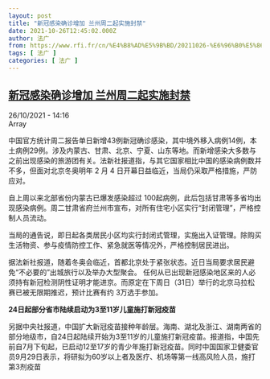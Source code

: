 ```yaml
---
layout: post
title: "新冠感染确诊增加 兰州周二起实施封禁"
date: 2021-10-26T12:45:02.000Z
author: 法广
from: https://www.rfi.fr/cn/%E4%B8%AD%E5%9B%BD/20211026-%E6%96%B0%E5%86%A0%E6%84%9F%E6%9F%93%E7%A1%AE%E8%AF%8A%E5%A2%9E%E5%8A%A0-%E5%85%B0%E5%B7%9E%E5%91%A8%E4%BA%8C%E8%B5%B7%E5%AE%9E%E6%96%BD%E5%B0%81%E7%A6%81
tags: [ 法广 ]
categories: [ 法广 ]
---
```

<!--1635252302000-->
[新冠感染确诊增加 兰州周二起实施封禁](https://www.rfi.fr/cn/%E4%B8%AD%E5%9B%BD/20211026-%E6%96%B0%E5%86%A0%E6%84%9F%E6%9F%93%E7%A1%AE%E8%AF%8A%E5%A2%9E%E5%8A%A0-%E5%85%B0%E5%B7%9E%E5%91%A8%E4%BA%8C%E8%B5%B7%E5%AE%9E%E6%96%BD%E5%B0%81%E7%A6%81)
------

<div>
<div>26/10/2021 - 14:16</div>Array<div >                    <p>中国官方统计周二报告单日新增43例新冠确诊感染，其中境外移入病例14例，本土病例29例。涉及内蒙古、甘肃、北京、宁夏、山东等地。而新增感染大多数与之前出现感染的旅游团有关。法新社报道指，与其它国家相比中国的感染病例数并不多，但面对北京冬奥明年 2 月 4 日开幕日益临近，当局仍采取严格措施，严防应对。</p><p>自上周以来北部省份内蒙古已爆发感染超过 100起病例，此后包括甘肃等多省均出现感染病例。周二甘肃省府兰州市宣布，对所有住宅小区实行“封闭管理”，严格控制人员流动。</p><p>当局的通告说，即日起各类居民小区均实行封闭式管理，实施出入证管理。除购买生活物资、参与疫情防控工作、紧急就医等情况外，严格控制居民进出。</p><p>据法新社报道，随着冬奥会临近，首都北京处于紧张状态。近日当局要求居民避免“不必要的”出城旅行以及举办大型聚会。 任何从已出现新冠感染地区来的人必须持有新冠检测阴性证明才能进京。而原定在下周日（31日）举行的北京马拉松赛已被无限期推迟，预计比赛有约 3万选手参加。</p><p><strong>24日起部分省市陆续启动为3至11岁儿童施打新冠疫苗</strong></p><p>另据中央社报道，中国扩大新冠疫苗接种年龄层。海南、湖北及浙江、湖南两省的部分地级市，自24日起陆续开始为3至11岁的儿童施打新冠疫苗。报道指，中国先前自7月下旬起，已启动12至17岁的青少年施打新冠疫苗。同时中国国家卫健委官员9月29日表示，将研拟为60岁以上者及医疗、机场等第一线高风险人员，施打第3剂疫苗</p>                                            <div data-selfpromo-newsletter>    </div>    <div data-selfpromo-app>    </div>                </div>
</div>
